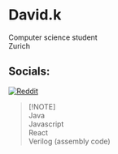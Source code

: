 # David.k
Computer science student</br>
Zurich</br>

##  Socials:
[![Reddit](https://img.shields.io/badge/Reddit-%23FF4500.svg?logo=Reddit&logoColor=white)](https://reddit.com/user/https://www.reddit.com/user/Ok-Ask-8256/) 

> [!NOTE]</br>
> Java</br>
> Javascript</br>
> React</br>
> Verilog (assembly code)

